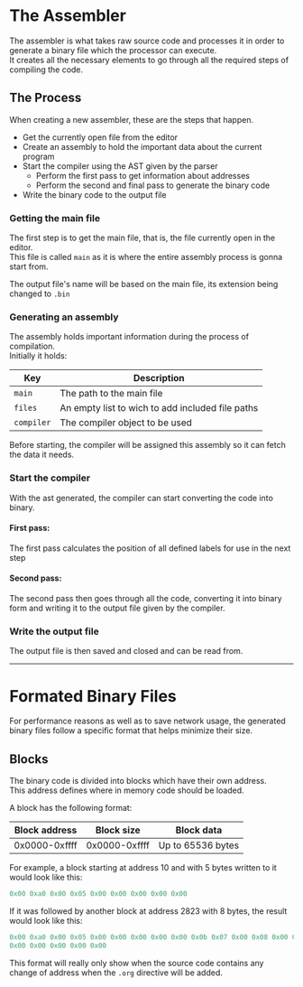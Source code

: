 # The Assembler

The assembler is what takes raw source code and processes it in order to generate a binary file which the processor can execute.  
It creates all the necessary elements to go through all the required steps of compiling the code.

## The Process

When creating a new assembler, these are the steps that happen.

- Get the currently open file from the editor
- Create an assembly to hold the important data about the current program
- Start the compiler using the AST given by the parser
    - Perform the first pass to get information about addresses
    - Perform the second and final pass to generate the binary code
- Write the binary code to the output file

### Getting the main file

The first step is to get the main file, that is, the file currently open in the editor.  
This file is called `main` as it is where the entire assembly process is gonna start from.

The output file's name will be based on the main file, its extension being changed to `.bin`

### Generating an assembly

The assembly holds important information during the process of compilation.  
Initially it holds:

| Key            | Description                                      |
| -------------- | ------------------------------------------------ |
| `main`         | The path to the main file                        |
| `files`        | An empty list to wich to add included file paths |
| `compiler`     | The compiler object to be used                   |

Before starting, the compiler will be assigned this assembly so it can fetch the data it needs.

### Start the compiler

With the ast generated, the compiler can start converting the code into binary.

#### First pass:

The first pass calculates the position of all defined labels for use in the next step

#### Second pass:

The second pass then goes through all the code, converting it into binary form and writing it to the output file given by the compiler.

### Write the output file

The output file is then saved and closed and can be read from.

---

# Formated Binary Files

For performance reasons as well as to save network usage, the generated binary files follow a specific format that helps minimize their size.

## Blocks

The binary code is divided into blocks which have their own address.  
This address defines where in memory code should be loaded.

A block has the following format:

| Block address | Block size    | Block data        |
| ------------- | ------------- | ----------------- |
| 0x0000-0xffff | 0x0000-0xffff | Up to 65536 bytes |

For example, a block starting at address 10 and with 5 bytes written to it would look like this:

```c
0x00 0xa0 0x00 0x05 0x00 0x00 0x00 0x00 0x00
```

If it was followed by another block at address 2823 with 8 bytes, the result would look like this:

```c
0x00 0xa0 0x00 0x05 0x00 0x00 0x00 0x00 0x00 0x0b 0x07 0x00 0x08 0x00 0x00 0x00
0x00 0x00 0x00 0x00 0x00
```

This format will really only show when the source code contains any change of address when the `.org` directive will be added.
